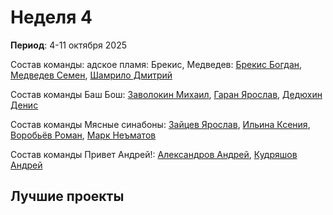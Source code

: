 # Неделя 4
**Период**: 4-11 октября 2025  

Состав команды: адское пламя: Брекис, Медведев: [Брекис Богдан](https://github.com/BrekisBog), [Медведев Семен](https://github.com/Levington), [Шамрило Дмитрий](https://github.com/rilot6)

Состав команды Баш Бош: [Заволокин Михаил](https://github.com/Sunder32), [Гаран Ярослав](https://github.com/Yarikttyui), [Дедюхин Денис](https://github.com/FaraPIMP)

Состав команды Мясные синабоны: [Зайцев Ярослав](https://github.com/RifitGG), [Ильина Ксения](https://github.com/Hioka3), [Воробьёв Роман](https://github.com/Bibuk), [Марк Неъматов](https://github.com/nematovmark5-lgtm)

Состав команды Привет Андрей!: [Александров Андрей](https://github.com/Freez0n), [Кудряшов Андрей](https://github.com/Delta200513)

## Лучшие проекты